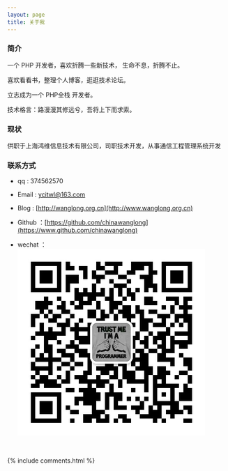 ```yaml
---
layout: page
title: 关于我 
---
```


###  简介 

一个 PHP 开发者，喜欢折腾一些新技术， 生命不息，折腾不止。

喜欢看看书，整理个人博客，逛逛技术论坛。

立志成为一个 PHP全栈 开发者。
 
技术格言：路漫漫其修远兮，吾将上下而求索。


###  现状

供职于上海鸿维信息技术有限公司，司职技术开发，从事通信工程管理系统开发


###  联系方式

* qq : 374562570

* Email : ycitwl@163.com

* Blog :  [http://wanglong.org.cn](http://www.wanglong.org.cn)
 
* Github ：[https://github.com/chinawanglong](https://www.github.com/chinawanglong)

* wechat ：![wechat](/images/wx_add.jpeg)
 
<br>

  {%  include  comments.html  %}